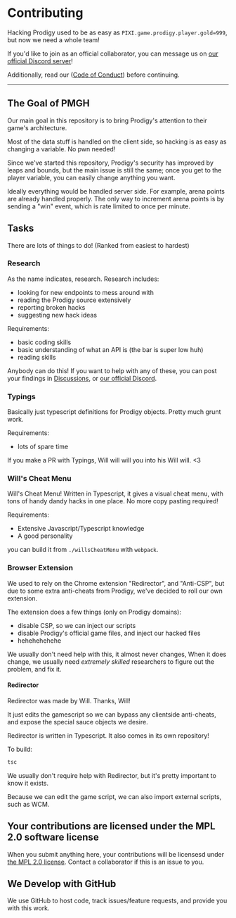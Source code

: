 # Contributing

Hacking Prodigy used to be as easy as `PIXI.game.prodigy.player.gold=999`, but now we need a whole team!

If you'd like to join as an official collaborator, you can message us on [our official Discord server](https://discord.gg/XQDfbfq)!

Additionally, read our ([Code of Conduct](https://github.com/Prodigy-Hacking/ProdigyMathGameHacking/blob/master/CODE_OF_CONDUCT.md)) before continuing.

---

## The Goal of PMGH

Our main goal in this repository is to bring Prodigy's attention to their game's architecture.

Most of the data stuff is handled on the client side, so hacking is as easy as changing a variable. No pwn needed!

Since we've started this repository, Prodigy's security has improved by leaps and bounds, but the main issue is still the same;
once you get to the player variable, you can easily change anything you want.

Ideally everything would be handled server side. For example, arena points are already handled properly. The only way to increment arena points is by sending a "win" event, which is rate limited to once per minute.

## Tasks

There are lots of things to do! (Ranked from easiest to hardest)

### Research

As the name indicates, research. Research includes:

- looking for new endpoints to mess around with
- reading the Prodigy source extensively
- reporting broken hacks
- suggesting new hack ideas

Requirements:

- basic coding skills
- basic understanding of what an API is (the bar is super low huh)
- reading skills

Anybody can do this! If you want to help with any of these, you can post your findings in [Discussions](https://github.com/Prodigy-Hacking/ProdigyMathGameHacking/discussions), or [our official Discord](https://discord.gg/XQDfbfq).

### Typings

Basically just typescript definitions for Prodigy objects. Pretty much grunt work.

Requirements:

- lots of spare time

If you make a PR with Typings, Will will will you into his Will will. <3

### Will's Cheat Menu

Will's Cheat Menu! Written in Typescript, it gives a visual cheat menu, with tons of handy dandy hacks in one place. No more copy pasting required!

Requirements:

- Extensive Javascript/Typescript knowledge
- A good personality

you can build it from `./willsCheatMenu` with `webpack`.

### Browser Extension

We used to rely on the Chrome extension "Redirector", and "Anti-CSP", but due to some extra anti-cheats from Prodigy, we've decided to roll our own extension.

The extension does a few things (only on Prodigy domains):

- disable CSP, so we can inject our scripts
- disable Prodigy's official game files, and inject our hacked files
- hehehehehehe

We usually don't need help with this, it almost never changes, When it does change, we usually need
*extremely skilled* researchers to figure out the problem, and fix it.

#### Redirector

Redirector was made by Will. Thanks, Will!

It just edits the gamescript so we can bypass any clientside anti-cheats, and expose the special
sauce objects we desire.

Redirector is written in Typescript. It also comes in its own repository!

To build:

```cmd
tsc
```

We usually don't require help with Redirector, but it's pretty important to know it exists.

Because we can edit the game script, we can also import external scripts, such as WCM.

## Your contributions are licensed under the MPL 2.0 software license

When you submit anything here, your contributions will be licensesd under [the MPL 2.0 license](https://www.mozilla.org/en-US/MPL/2.0/). Contact a collaborator if this is an issue to you.

## We Develop with GitHub

We use GitHub to host code, track issues/feature requests, and provide you with this work.
